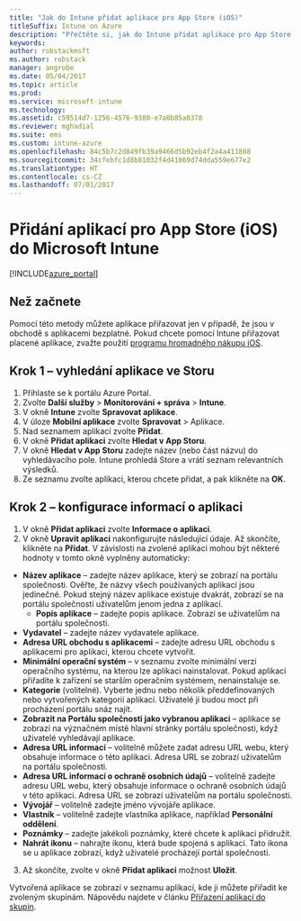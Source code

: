```yaml
---
title: "Jak do Intune přidat aplikace pro App Store (iOS)"
titleSuffix: Intune on Azure
description: "Přečtěte si, jak do Intune přidat aplikace pro App Store (iOS)."
keywords: 
author: robstackmsft
ms.author: robstack
manager: angrobe
ms.date: 05/04/2017
ms.topic: article
ms.prod: 
ms.service: microsoft-intune
ms.technology: 
ms.assetid: c59514d7-1256-4576-9380-e7a0b85a0378
ms.reviewer: mghadial
ms.suite: ems
ms.custom: intune-azure
ms.openlocfilehash: 84c5b7c2d849fb39a9466d5b92eb4f2a4a411808
ms.sourcegitcommit: 34cfebfc1d8b81032f4d41869d74dda559e677e2
ms.translationtype: HT
ms.contentlocale: cs-CZ
ms.lasthandoff: 07/01/2017
---
```

# <a name="how-to-add-ios-store-apps-to-microsoft-intune"></a>Přidání aplikací pro App Store (iOS) do Microsoft Intune

[!INCLUDE[azure_portal](./includes/azure_portal.md)]

## <a name="before-you-start"></a>Než začnete

Pomocí této metody můžete aplikace přiřazovat jen v případě, že jsou v obchodě s aplikacemi bezplatné. Pokud chcete pomocí Intune přiřazovat placené aplikace, zvažte použití [programu hromadného nákupu iOS](vpp-apps-ios.md).


## <a name="step-1---search-for-the-app-in-the-store"></a>Krok 1 – vyhledání aplikace ve Storu

1. Přihlaste se k portálu Azure Portal.
2. Zvolte **Další služby** > **Monitorování + správa** > **Intune**.
3. V okně **Intune** zvolte **Spravovat aplikace**.
4. V úloze **Mobilní aplikace** zvolte **Spravovat** > Aplikace.
5. Nad seznamem aplikací zvolte **Přidat**.
6. V okně **Přidat aplikaci** zvolte **Hledat v App Storu**.
7. V okně **Hledat v App Storu** zadejte název (nebo část názvu) do vyhledávacího pole. Intune prohledá Store a vrátí seznam relevantních výsledků.
8. Ze seznamu zvolte aplikaci, kterou chcete přidat, a pak klikněte na **OK**.

## <a name="step-2---configure-app-information"></a>Krok 2 – konfigurace informací o aplikaci

1. V okně **Přidat aplikaci** zvolte **Informace o aplikaci**.
2. V okně **Upravit aplikaci** nakonfigurujte následující údaje. Až skončíte, klikněte na **Přidat**. V závislosti na zvolené aplikaci mohou být některé hodnoty v tomto okně vyplněny automaticky:
- **Název aplikace** – zadejte název aplikace, který se zobrazí na portálu společnosti. Ověřte, že názvy všech používaných aplikací jsou jedinečné. Pokud stejný název aplikace existuje dvakrát, zobrazí se na portálu společnosti uživatelům jenom jedna z aplikací.
    - **Popis aplikace** – zadejte popis aplikace. Zobrazí se uživatelům na portálu společnosti.
- **Vydavatel** – zadejte název vydavatele aplikace.
- **Adresa URL obchodu s aplikacemi** – zadejte adresu URL obchodu s aplikacemi pro aplikaci, kterou chcete vytvořit.
- **Minimální operační systém** – v seznamu zvolte minimální verzi operačního systému, na kterou lze aplikaci nainstalovat. Pokud aplikaci přiřadíte k zařízení se starším operačním systémem, nenainstaluje se.
- **Kategorie** (volitelné). Vyberte jednu nebo několik předdefinovaných nebo vytvořených kategorií aplikací. Uživatelé ji budou moct při procházení portálu snáz najít.
- **Zobrazit na Portálu společnosti jako vybranou aplikaci** – aplikace se zobrazí na význačném místě hlavní stránky portálu společnosti, když uživatelé vyhledávají aplikace.
- **Adresa URL informací** – volitelně můžete zadat adresu URL webu, který obsahuje informace o této aplikaci. Adresa URL se zobrazí uživatelům na portálu společnosti.
- **Adresa URL informací o ochraně osobních údajů** – volitelně zadejte adresu URL webu, který obsahuje informace o ochraně osobních údajů v této aplikaci. Adresa URL se zobrazí uživatelům na portálu společnosti.
- **Vývojář** – volitelně zadejte jméno vývojáře aplikace.
- **Vlastník** – volitelně zadejte vlastníka aplikace, například **Personální oddělení**.
- **Poznámky** – zadejte jakékoli poznámky, které chcete k aplikaci přidružit.
- **Nahrát ikonu** – nahrajte ikonu, která bude spojená s aplikací. Tato ikona se u aplikace zobrazí, když uživatelé procházejí portál společnosti.
3. Až skončíte, zvolte v okně **Přidat aplikaci** možnost **Uložit**.

Vytvořená aplikace se zobrazí v seznamu aplikací, kde ji můžete přiřadit ke zvoleným skupinám. Nápovědu najdete v článku [Přiřazení aplikací do skupin](apps-deploy.md).
